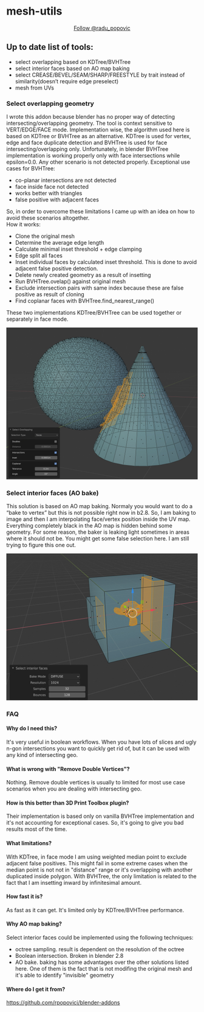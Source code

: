 # mesh-utils 
<p align="center">
  <a href="https://twitter.com/radu_popovic?ref_src=twsrc%5Etfw" class="twitter-follow-button" data-show-count="false">Follow @radu_popovic</a><script async src="https://platform.twitter.com/widgets.js" charset="utf-8"></script>
</p>

## Up to date list of tools:
- select overlapping based on KDTree/BVHTree
- select interior faces based on AO map baking
- select CREASE/BEVEL/SEAM/SHARP/FREESTYLE by trait instead of similarity(doesn’t require edge preselect)
- mesh from UVs

### Select overlapping geometry

I wrote this addon because blender has no proper way of detecting intersecting/overlapping geometry. The tool is context sensitive to VERT/EDGE/FACE mode.
Implementation wise, the algorithm used here is based on KDTree or BVHTree as an alternative. KDTree is used for vertex, edge and face duplicate detection and BVHTree is used for face intersecting/overlapping only.
Unfortunately, in blender BVHTree implementation is working properly only with face intersections while epsilon=0.0. Any other scenario is not detected properly.
Exceptional use cases for BVHTree:
- co-planar intersections are not detected
- face inside face not detected
- works better with triangles
- false positive with adjacent faces

So, in order to overcome these limitations I came up with an idea on how to avoid these scenarios altogether.<br>
How it works:
- Clone the original mesh
- Determine the average edge length
- Calculate minimal inset threshold + edge clamping
- Edge split all faces
- Inset individual faces by calculated inset threshold. This is done to avoid adjacent false positive detection.
- Delete newly created geometry as a result of insetting
- Run BVHTree.ovelap() against original mesh
- Exclude intersection pairs with same index because these are false positive as result of cloning
- Find coplanar faces with BVHTree.find_nearest_range()

These two implementations KDTree/BVHTree can be used together or separately in face mode.

![Screenshot](overlapping.jpeg)

### Select interior faces (AO bake)

This solution is based on AO map baking. Normaly you would want to do a “bake to vertex” but this is not possible right now in b2.8. So, I am baking to image and then I am interpolating face/vertex position inside the UV map. Everything completely black in the AO map is hidden behind some geometry.
For some reason, the baker is leaking light sometimes in areas where it should not be. You might get some false selection here. I am still trying to figure this one out.

![Screenshot](interior.jpeg)

### FAQ

#### Why do I need this?
It's very useful in boolean workflows. When you have lots of slices and ugly n-gon intersections you want to quickly get rid of, but it can be used with any kind of intersecting geo.

#### What is wrong with "Remove Double Vertices"?
Nothing. Remove double vertices is usually to limited for most use case scenarios when you are dealing with intersecting geo.

#### How is this better than 3D Print Toolbox plugin?
Their implementation is based only on vanilla BVHTree implementation and it's not accounting for exceptional cases. So, it's going to give you bad results most of the time.

#### What limitations?
With KDTree, in face mode I am using weighted median point to exclude adjacent false positives. This might fail in some extreme cases when the median point is not not in "distance" range or it's overlapping with another duplicated inside polygon.
With BVHTree, the only limitation is related to the fact that I am insetting inward by infinitesimal amount.

#### How fast it is?
As fast as it can get. It's limited only by KDTree/BVHTree performance.

#### Why AO map baking?
Select interior faces could be implemented using the following techniques:
- octree sampling. result is dependent on the resolution of the octree
- Boolean intersection. Broken in blender 2.8
- AO bake. baking has some advantages over the other solutions listed here. One of them is the fact that is not modifing the original mesh and it's able to identify "invisible" geometry

#### Where do I get it from?
https://github.com/rpopovici/blender-addons

